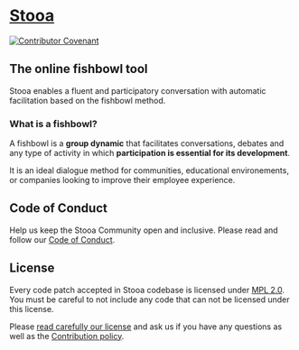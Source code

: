 # [Stooa](https://www.stooa.com)

[![Contributor Covenant](https://img.shields.io/badge/Contributor%20Covenant-2.1-4baaaa.svg)][conduct]

## The online fishbowl tool

Stooa enables a fluent and participatory conversation with automatic facilitation based on the fishbowl method.

### What is a fishbowl?

A fishbowl is a **group dynamic** that facilitates conversations, debates and any type of activity in which **participation is essential for its development**.

It is an ideal dialogue method for communities, educational environements, or companies looking to improve their employee experience.

## Code of Conduct

Help us keep the Stooa Community open and inclusive. Please read and follow our [Code of Conduct][conduct].

## License

Every code patch accepted in Stooa codebase is licensed under [MPL 2.0][license]. You must be careful to not include any code that can not be licensed under this license.

Please [read carefully our license][license] and ask us if you have any questions as well as the [Contribution policy][contribute].


[license]: LICENSE
[contribute]: CONTRIBUTING.md
[conduct]: CODE_OF_CONDUCT.md
